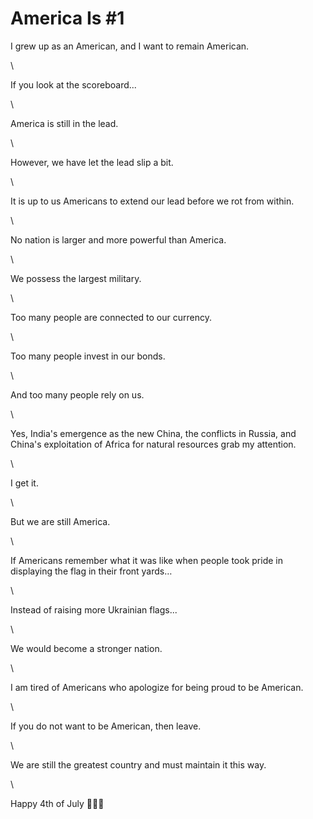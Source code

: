 # America Is #1

I grew up as an American, and I want to remain American.

\


If you look at the scoreboard...

\


America is still in the lead.

\


However, we have let the lead slip a bit.

\


It is up to us Americans to extend our lead before we rot from within.

\


No nation is larger and more powerful than America.

\


We possess the largest military.

\


Too many people are connected to our currency.

\


Too many people invest in our bonds.

\


And too many people rely on us.

\


Yes, India's emergence as the new China, the conflicts in Russia, and China's exploitation of Africa for natural resources grab my attention.

\


I get it.

\


But we are still America.

\


If Americans remember what it was like when people took pride in displaying the flag in their front yards…

\


Instead of raising more Ukrainian flags...

\


We would become a stronger nation.

\


I am tired of Americans who apologize for being proud to be American.

\


If you do not want to be American, then leave.

\


We are still the greatest country and must maintain it this way.

\


Happy 4th of July 💪🇺🇸
